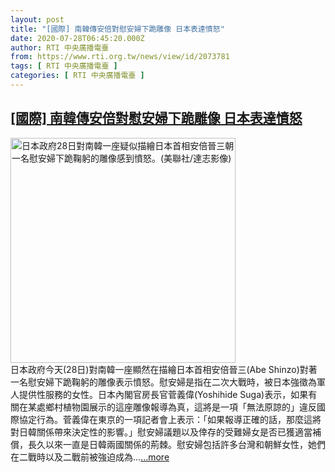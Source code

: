 ```yaml
---
layout: post
title: "[國際] 南韓傳安倍對慰安婦下跪雕像 日本表達憤怒"
date: 2020-07-28T06:45:20.000Z
author: RTI 中央廣播電臺
from: https://www.rti.org.tw/news/view/id/2073781
tags: [ RTI 中央廣播電臺 ]
categories: [ RTI 中央廣播電臺 ]
---
```

<!--1595918720000-->
[[國際] 南韓傳安倍對慰安婦下跪雕像 日本表達憤怒](https://www.rti.org.tw/news/view/id/2073781)
------

<div>
<img src="https://static.rti.org.tw/assets/thumbnails/2020/07/28/3984e38f73683fdb9f6aaa439c9f4921.jpg" width="360" alt="日本政府28日對南韓一座疑似描繪日本首相安倍晉三朝一名慰安婦下跪鞠躬的雕像感到憤怒。(美聯社/達志影像)" title="日本政府28日對南韓一座疑似描繪日本首相安倍晉三朝一名慰安婦下跪鞠躬的雕像感到憤怒。(美聯社/達志影像)"><br>日本政府今天(28日)對南韓一座顯然在描繪日本首相安倍晉三(Abe Shinzo)對著一名慰安婦下跪鞠躬的雕像表示憤怒。慰安婦是指在二次大戰時，被日本強徵為軍人提供性服務的女性。日本內閣官房長官菅義偉(Yoshihide Suga)表示，如果有關在某處鄉村植物園展示的這座雕像報導為真，這將是一項「無法原諒的」違反國際協定行為。菅義偉在東京的一項記者會上表示：「如果報導正確的話，那麼這將對日韓關係帶來決定性的影響。」慰安婦議題以及倖存的受難婦女是否已獲適當補償，長久以來一直是日韓兩國關係的荊棘。慰安婦包括許多台灣和朝鮮女性，她們在二戰時以及二戰前被強迫成為...<a target="_blank" href="https://www.rti.org.tw/news/view/id/2073781">...more</a>
</div>
